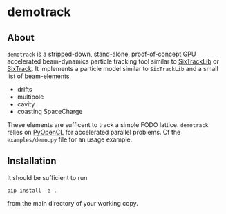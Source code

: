 # demotrack

## About

`demotrack` is a stripped-down, stand-alone, proof-of-concept GPU accelerated beam-dynamics particle tracking tool similar to [SixTrackLib](https://github.com/SixTrack/sixtracklib) or [SixTrack](https://github.com/SixTrack/sixtrack). It implements a particle model similar to `SixTrackLib` and a small list of beam-elements
- drifts
- multipole
- cavity
- coasting SpaceCharge

These elements are sufficent to track a simple FODO lattice. `demotrack` relies on [PyOpenCL](https://documen.tician.de/pyopencl/) for accelerated parallel problems. Cf the `examples/demo.py` file for an usage example.

## Installation

It should be sufficient to run 
```
pip install -e .
``` 

from the main directory of your working copy. 
